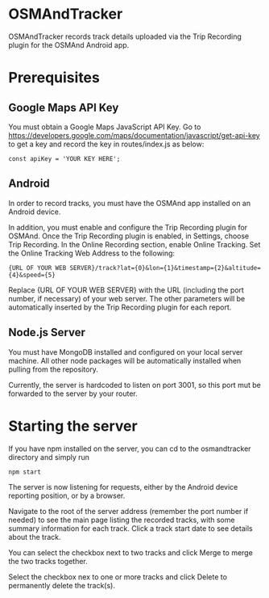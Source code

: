 # OSMAndTracker

OSMAndTracker records track details uploaded via the Trip Recording plugin for the OSMAnd Android app.

# Prerequisites

## Google Maps API Key

You must obtain a Google Maps JavaScript API Key. Go to https://developers.google.com/maps/documentation/javascript/get-api-key to get a key and record the key in routes/index.js as below:

    const apiKey = 'YOUR KEY HERE';

## Android

In order to record tracks, you must have the OSMAnd app installed on an Android device.

In addition, you must enable and configure the Trip Recording plugin for OSMAnd. Once the Trip Recording plugin is enabled, in Settings, choose Trip Recording. In the Online Recording section, enable Online Tracking. Set the Online Tracking Web Address to the following:

    {URL OF YOUR WEB SERVER}/track?lat={0}&lon={1}&timestamp={2}&altitude={4}&speed={5}

Replace {URL OF YOUR WEB SERVER} with the URL (including the port number, if necessary) of your web server. The other parameters will be automatically inserted by the Trip Recording plugin for each report.

## Node.js Server

You must have MongoDB installed and configured on your local server machine.
All other node packages will be automatically installed when pulling from the repository.

Currently, the server is hardcoded to listen on port 3001, so this port mut be forwarded to the server by your router.

# Starting the server

If you have npm installed on the server, you can cd to the osmandtracker directory and simply run

    npm start

The server is now listening for requests, either by the Android device reporting position, or by a browser.

Navigate to the root of the server address (remember the port number if needed) to see the main page listing the recorded tracks, with some summary information for each track. Click a track start date to see details about the track.

You can select the checkbox next to two tracks and click Merge to merge the two tracks together.

Select the checkbox nex to one or more tracks and click Delete to permanently delete the track(s).
